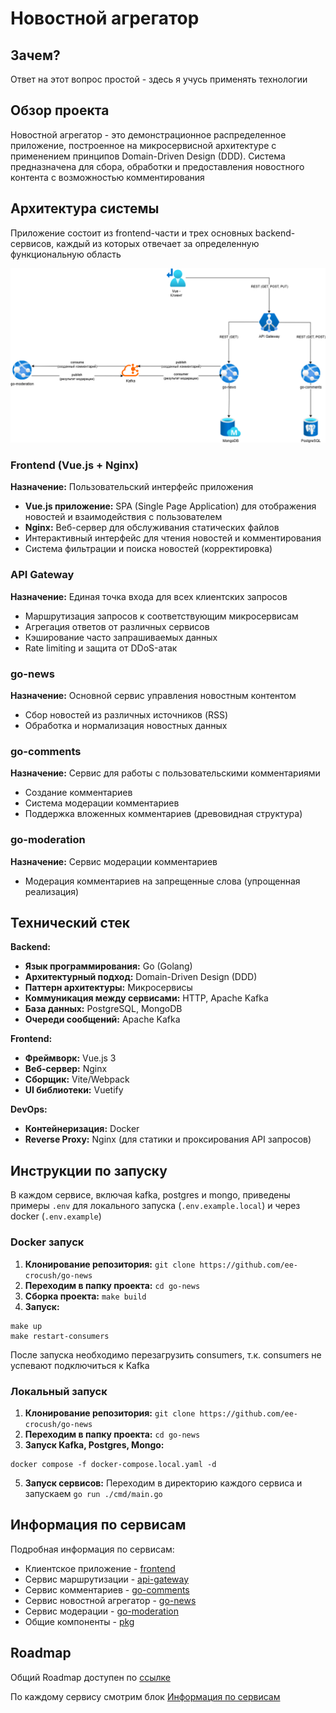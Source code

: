 # Новостной агрегатор

## Зачем?

Ответ на этот вопрос простой - здесь я учусь применять технологии

## Обзор проекта

Новостной агрегатор - это демонстрационное распределенное приложение, построенное на микросервисной архитектуре с 
применением принципов Domain-Driven Design (DDD). Система предназначена для сбора, обработки и предоставления 
новостного контента с возможностью комментирования

## Архитектура системы

Приложение состоит из frontend-части и трех основных backend-сервисов, каждый из которых отвечает за определенную 
функциональную область

![схема.drawio.png](doc/схема.drawio.png)

### Frontend (Vue.js + Nginx)
**Назначение:** Пользовательский интерфейс приложения
- **Vue.js приложение:** SPA (Single Page Application) для отображения новостей и взаимодействия с пользователем
- **Nginx:** Веб-сервер для обслуживания статических файлов
- Интерактивный интерфейс для чтения новостей и комментирования
- Система фильтрации и поиска новостей (корректировка)

### API Gateway
**Назначение:** Единая точка входа для всех клиентских запросов
- Маршрутизация запросов к соответствующим микросервисам
- Агрегация ответов от различных сервисов
- Кэширование часто запрашиваемых данных
- Rate limiting и защита от DDoS-атак

### go-news
**Назначение:** Основной сервис управления новостным контентом
- Сбор новостей из различных источников (RSS)
- Обработка и нормализация новостных данных

### go-comments
**Назначение:** Сервис для работы с пользовательскими комментариями
- Создание комментариев
- Система модерации комментариев
- Поддержка вложенных комментариев (древовидная структура)

### go-moderation
**Назначение:** Сервис модерации комментариев
- Модерация комментариев на запрещенные слова (упрощенная реализация)

## Технический стек

**Backend:**
- **Язык программирования:** Go (Golang)
- **Архитектурный подход:** Domain-Driven Design (DDD)
- **Паттерн архитектуры:** Микросервисы
- **Коммуникация между сервисами:** HTTP, Apache Kafka
- **База данных:** PostgreSQL, MongoDB
- **Очереди сообщений:** Apache Kafka

**Frontend:**
- **Фреймворк:** Vue.js 3
- **Веб-сервер:** Nginx
- **Сборщик:** Vite/Webpack
- **UI библиотеки:** Vuetify

**DevOps:**
- **Контейнеризация:** Docker
- **Reverse Proxy:** Nginx (для статики и проксирования API запросов)

## Инструкции по запуску

В каждом сервисе, включая kafka, postgres и mongo, приведены примеры `.env` для локального запуска 
(`.env.example.local`) и через docker (`.env.example`)

### Docker запуск

1. **Клонирование репозитория:** `git clone https://github.com/ee-crocush/go-news`
2. **Переходим в папку проекта:** `cd go-news`
3. **Сборка проекта:** `make build`
4. **Запуск:** 
```
make up
make restart-consumers
``` 
После запуска необходимо перезагрузить consumers, т.к. consumers не успевают подключиться к Kafka

### Локальный запуск

1. **Клонирование репозитория:** `git clone https://github.com/ee-crocush/go-news`
2. **Переходим в папку проекта:** `cd go-news`
4. **Запуск Kafka, Postgres, Mongo:**
```
docker compose -f docker-compose.local.yaml -d
``` 
5. **Запуск сервисов:** Переходим в директорию каждого сервиса и запускаем `go run ./cmd/main.go`

## Информация по сервисам <!-- services-info -->

Подробная информация по сервисам:
 - Клиентское приложение - [frontend](frontend/readme.md)
 - Сервис маршрутизации - [api-gateway](api-gateway/readme.md)
 - Сервис комментариев - [go-comments](go-comments/readme.md)
 - Сервис новостной агрегатор - [go-news](go-news/readme.md)
 - Сервис модерации - [go-moderation](go-moderation/readme.md)
 - Общие компоненты - [pkg](pkg/readme.md)


## Roadmap

Общий Roadmap доступен по [ссылке](roadmap.md)

По каждому сервису смотрим блок [Информация по сервисам](#services-info)
